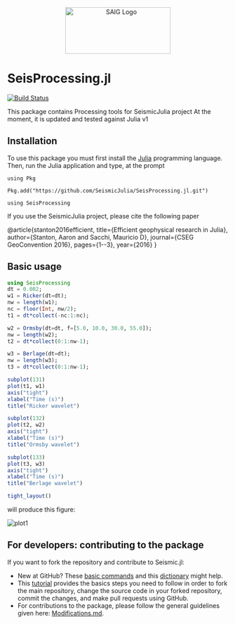 <a name="logo"/>
<div align="center">
<a href="http://saig.physics.ualberta.ca/" target="_blank">
<img src="https://saig.physics.ualberta.ca/lib/tpl/dokuwiki/images/logo.png" alt="SAIG Logo" width="240" height="106"></img>
</a>
</div>

# SeisProcessing.jl

[![Build Status](https://travis-ci.org/SeismicJulia/Seismic.jl.svg?branch=master)](https://travis-ci.org/SeismicJulia/Seismic.jl)

This package contains Processing tools for SeismicJulia project
At the moment, it is updated and tested against Julia v1

## Installation

To use this package you must first install the [Julia](http://julialang.org/downloads/) programming language.
Then, run the Julia application and type, at the prompt

```using Pkg```

```Pkg.add("https://github.com/SeismicJulia/SeisProcessing.jl.git")```

```using SeisProcessing```

If you use the SeismicJulia project, please cite the following paper

@article{stanton2016efficient,
  title={Efficient geophysical research in Julia},
  author={Stanton, Aaron and Sacchi, Mauricio D},
  journal={CSEG GeoConvention 2016},
  pages={1--3},
  year={2016}
}


## Basic usage

```Julia
using SeisProcessing
dt = 0.002;
w1 = Ricker(dt=dt);
nw = length(w1);
nc = floor(Int, nw/2);
t1 = dt*collect(-nc:1:nc);

w2 = Ormsby(dt=dt, f=[5.0, 10.0, 30.0, 55.0]);
nw = length(w2);
t2 = dt*collect(0:1:nw-1);

w3 = Berlage(dt=dt);
nw = length(w3);
t3 = dt*collect(0:1:nw-1);

subplot(131)
plot(t1, w1)
axis("tight")
xlabel("Time (s)")
title("Ricker wavelet")

subplot(132)
plot(t2, w2)
axis("tight")
xlabel("Time (s)")
title("Ormsby wavelet")

subplot(133)
plot(t3, w3)
axis("tight")
xlabel("Time (s)")
title("Berlage wavelet")

tight_layout()

```
will produce this figure:

![plot1](http://seismic.physics.ualberta.ca/figures/616_79_PR2.png)

## For developers: contributing to the package
If you want to fork the repository and contribute to Seismic.jl:
* New at GitHub? These [basic commands](http://seismic.physics.ualberta.ca/docs/git_basic_commands.pdf)
and this [dictionary](http://seismic.physics.ualberta.ca/docs/git_dictionary.pdf) might help.
* This [tutorial](http://seismic.physics.ualberta.ca/docs/develop_SeismicJulia.pdf) provides the basics
steps you need to follow in order to fork the main repository, change the source code in your forked
repository, commit the changes, and make pull requests using GitHub.
* For contributions to the package, please follow the general guidelines given here:
[Modifications.md](https://github.com/SeismicJulia/Seismic.jl/blob/master/Modifications.md).
